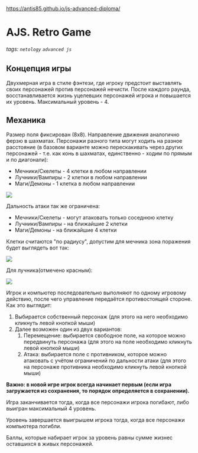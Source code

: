 https://antis85.github.io/js-advanced-diploma/


# AJS. Retro Game

###### tags: `netology` `advanced js`

## Концепция игры

Двухмерная игра в стиле фэнтези, где игроку предстоит выставлять своих персонажей против персонажей нечисти. После каждого раунда, восстанавливается жизнь уцелевших персонажей игрока и повышается их уровень. Максимальный уровень - 4.

## Механика

Размер поля фиксирован (8x8). Направление движения аналогично ферзю в шахматах. Персонажи разного типа могут ходить на разное расстояние (в базовом варианте можно перескакивать через других персонажей - т.е. как конь в шахматах, единственно - ходим по прямым и по диагонали):
* Мечники/Скелеты - 4 клетки в любом направлении
* Лучники/Вампиры - 2 клетки в любом направлении
* Маги/Демоны - 1 клетка в любом направлении

![](https://i.imgur.com/yp8vjhL.jpg)

Дальность атаки так же ограничена:
* Мечники/Скелеты - могут атаковать только соседнюю клетку
* Лучники/Вампиры - на ближайшие 2 клетки
* Маги/Демоны - на ближайшие 4 клетки

Клетки считаются "по радиусу", допустим для мечника зона поражения будет выглядеть вот так:

![](https://i.imgur.com/gJ8DXPU.jpg)

Для лучника(отмечено красным):

![](https://i.imgur.com/rIINaFD.png)


Игрок и компьютер последовательно выполняют по одному игровому действию, после чего управление передаётся противостоящей стороне. Как это выглядит:
1. Выбирается собственный персонаж (для этого на него необходимо кликнуть левой кнопкой мыши)
1. Далее возможен один из двух вариантов:
    1. Перемещение: выбирается свободное поле, на которое можно передвинуть персонажа (для этого на поле необходимо кликнуть левой кнопкой мыши)
    2. Атака: выбирается поле с противником, которое можно атаковать с учётом ограничений по дальности атаки (для этого на персонаже противника необходимо кликнуть левой кнопкой мыши)
    
**Важно: в новой игре игрок всегда начинает первым (если игра загружается из сохранения, то порядок определяется в сохранении).**

Игра заканчивается тогда, когда все персонажи игрока погибают, либо выигран максимальный 4 уровень.

Уровень завершается выигрышем игрока тогда, когда все персонажи компьютера погибли.

Баллы, которые набирает игрок за уровень равны сумме жизнес оставшихся в живых персонажей.
